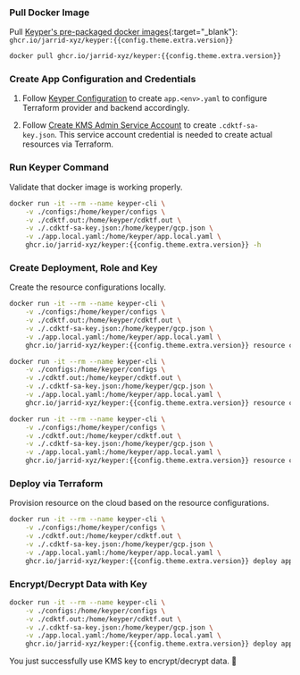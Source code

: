 ### Pull Docker Image

Pull [Keyper's pre-packaged docker images](https://github.com/jarrid-xyz/keyper/pkgs/container/keyper){:target="_blank"}: `ghcr.io/jarrid-xyz/keyper:{{config.theme.extra.version}}`

``` bash
docker pull ghcr.io/jarrid-xyz/keyper:{{config.theme.extra.version}}
```

### Create App Configuration and Credentials

1. Follow [Keyper Configuration](../deploy/configuration.md) to create `app.<env>.yaml` to configure Terraform provider and backend accordingly.

2. Follow [Create KMS Admin Service Account](../deploy/gcp.md#create-kms-admin-service-account) to create `.cdktf-sa-key.json`. This service account credential is needed to create actual resources via Terraform.

### Run Keyper Command
   
Validate that docker image is working properly.

```bash
docker run -it --rm --name keyper-cli \
    -v ./configs:/home/keyper/configs \
    -v ./cdktf.out:/home/keyper/cdktf.out \
    -v ./.cdktf-sa-key.json:/home/keyper/gcp.json \
    -v ./app.local.yaml:/home/keyper/app.local.yaml \
    ghcr.io/jarrid-xyz/keyper:{{config.theme.extra.version}} -h
```

### Create Deployment, Role and Key

Create the resource configurations locally.

```bash
docker run -it --rm --name keyper-cli \
    -v ./configs:/home/keyper/configs \
    -v ./cdktf.out:/home/keyper/cdktf.out \
    -v ./.cdktf-sa-key.json:/home/keyper/gcp.json \
    -v ./app.local.yaml:/home/keyper/app.local.yaml \
    ghcr.io/jarrid-xyz/keyper:{{config.theme.extra.version}} resource create -t deployment
```

```bash
docker run -it --rm --name keyper-cli \
    -v ./configs:/home/keyper/configs \
    -v ./cdktf.out:/home/keyper/cdktf.out \
    -v ./.cdktf-sa-key.json:/home/keyper/gcp.json \
    -v ./app.local.yaml:/home/keyper/app.local.yaml \
    ghcr.io/jarrid-xyz/keyper:{{config.theme.extra.version}} resource create -t role -n app-role
```

```bash
docker run -it --rm --name keyper-cli \
    -v ./configs:/home/keyper/configs \
    -v ./cdktf.out:/home/keyper/cdktf.out \
    -v ./.cdktf-sa-key.json:/home/keyper/gcp.json \
    -v ./app.local.yaml:/home/keyper/app.local.yaml \
    ghcr.io/jarrid-xyz/keyper:{{config.theme.extra.version}} resource create -t key
```

### Deploy via Terraform

Provision resource on the cloud based on the resource configurations.

```bash
docker run -it --rm --name keyper-cli \
    -v ./configs:/home/keyper/configs \
    -v ./cdktf.out:/home/keyper/cdktf.out \
    -v ./.cdktf-sa-key.json:/home/keyper/gcp.json \
    -v ./app.local.yaml:/home/keyper/app.local.yaml \
    ghcr.io/jarrid-xyz/keyper:{{config.theme.extra.version}} deploy apply
```

### Encrypt/Decrypt Data with Key

```bash
docker run -it --rm --name keyper-cli \
    -v ./configs:/home/keyper/configs \
    -v ./cdktf.out:/home/keyper/cdktf.out \
    -v ./.cdktf-sa-key.json:/home/keyper/gcp.json \
    -v ./app.local.yaml:/home/keyper/app.local.yaml \
    ghcr.io/jarrid-xyz/keyper:{{config.theme.extra.version}} deploy apply
```

You just successfully use KMS key to encrypt/decrypt data. :tada: 
